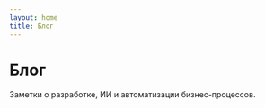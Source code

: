 ```yaml
---
layout: home
title: Блог
---
```


# Блог

Заметки о разработке, ИИ и автоматизации бизнес-процессов.
